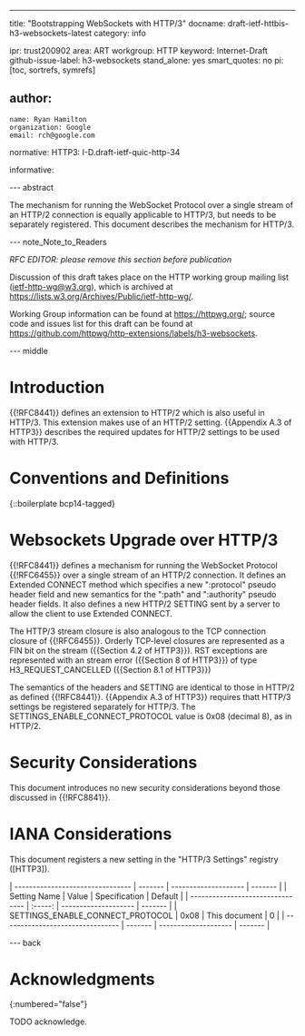 ---
title: "Bootstrapping WebSockets with HTTP/3"
docname: draft-ietf-httbis-h3-websockets-latest
category: info

ipr: trust200902
area: ART
workgroup: HTTP
keyword: Internet-Draft
github-issue-label: h3-websockets
stand_alone: yes
smart_quotes: no
pi: [toc, sortrefs, symrefs]

author:
 -
    name: Ryan Hamilton
    organization: Google
    email: rch@google.com

normative:
  HTTP3: I-D.draft-ietf-quic-http-34

informative:


--- abstract

The mechanism for running the WebSocket Protocol over a single stream
of an HTTP/2 connection is equally applicable to HTTP/3, but needs to be
separately registered.  This document describes the mechanism for HTTP/3.

--- note_Note_to_Readers

*RFC EDITOR: please remove this section before publication*

Discussion of this draft takes place on the HTTP working group mailing list (ietf-http-wg@w3.org), which is archived at <https://lists.w3.org/Archives/Public/ietf-http-wg/>.

Working Group information can be found at <https://httpwg.org/>; source code and issues list for this draft can be found at <https://github.com/httpwg/http-extensions/labels/h3-websockets>.

--- middle

# Introduction

{{!RFC8441}} defines an extension to HTTP/2 which is also useful in HTTP/3.
This extension makes use of an HTTP/2 setting.  {{Appendix A.3 of HTTP3}}
describes the required updates for HTTP/2 settings to be used with HTTP/3.


# Conventions and Definitions

{::boilerplate bcp14-tagged}

# Websockets Upgrade over HTTP/3

{{!RFC8441}} defines a mechanism for running the WebSocket Protocol
{{!RFC6455}} over a single stream of an HTTP/2 connection. It defines
an Extended CONNECT method which specifies a new ":protocol" pseudo
header field and new semantics for the ":path" and ":authority" pseudo
header fields. It also defines a new HTTP/2 SETTING sent by a server to
allow the client to use  Extended CONNECT.

The HTTP/3 stream closure is also analogous to the TCP connection
closure of {{!RFC6455}}. Orderly TCP-level closures are represented as
a FIN bit on the stream ({{Section 4.2 of HTTP3}}). RST exceptions are
represented with an stream error ({{Section 8 of HTTP3}}) of type
H3_REQUEST_CANCELLED ({{Section 8.1 of HTTP3}})

The semantics of the headers and SETTING are identical to those
in HTTP/2 as defined {{!RFC8441}}. {{Appendix A.3 of HTTP3}} requires thatt
HTTP/3 settings be registered separately for HTTP/3. The
SETTINGS_ENABLE_CONNECT_PROTOCOL value is 0x08 (decimal 8), as in HTTP/2.

# Security Considerations

This document introduces no new security considerations beyond those
discussed in {{!RFC8841}}.

# IANA Considerations

This document registers a new setting in the "HTTP/3 Settings"
registry ([HTTP3]).


| -------------------------------- | ------- | -------------------- | ------- |
| Setting Name                     |  Value  | Specification        | Default |
| -------------------------------- | :-----: | -------------------- | ------- |
| SETTINGS_ENABLE_CONNECT_PROTOCOL |  0x08   | This document        | 0       |
| -------------------------------- | ------- | -------------------- | ------- |

--- back

# Acknowledgments
{:numbered="false"}

TODO acknowledge.
